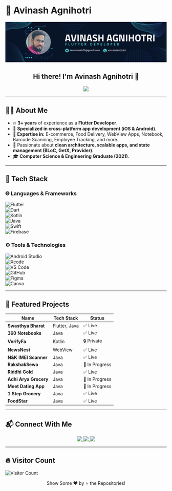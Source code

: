 # 🚀 Avinash Agnihotri  
![Banner](https://raw.githubusercontent.com/Devavinash76/Devavinash76/refs/heads/main/BannerImg.png)

<h2 align="center">Hi there! I'm Avinash Agnihotri 👋</h2>

<p align="center">
  <img src="https://readme-typing-svg.herokuapp.com?color=%2336BCF7&size=32&center=true&width=600&height=50&lines=Android+%7C+iOS+Developer;Clean+Architecture+%7C+State+Management;BLoC+%7C+GetX+%7C+Provider;UI%2FUX+Designer+%7C+Canva+%7C+Figma">
</p>

---

## 👨‍💻 About Me

- 🔥 **3+ years** of experience as a **Flutter Developer**.  
- 📱 **Specialized in cross-platform app development (iOS & Android)**.  
- 🚀 **Expertise in:** E-commerce, Food Delivery, WebView Apps, Notebook, Barcode Scanning, Employee Tracking, and more.  
- 💙 Passionate about **clean architecture, scalable apps, and state management (BLoC, GetX, Provider)**.  
- 🎓 **Computer Science & Engineering Graduate (2021)**.  

---

## 🔧 Tech Stack

### 🌐 **Languages & Frameworks**  
![Flutter](https://img.shields.io/badge/-Flutter-02569B?style=for-the-badge&logo=flutter&logoColor=white)  
![Dart](https://img.shields.io/badge/-Dart-1075C2?style=for-the-badge&logo=dart&logoColor=white)  
![Kotlin](https://img.shields.io/badge/-Kotlin-7F52FF?style=for-the-badge&logo=kotlin&logoColor=white)  
![Java](https://img.shields.io/badge/-Java-ED8B00?style=for-the-badge&logo=java&logoColor=white)  
![Swift](https://img.shields.io/badge/-Swift-FA7343?style=for-the-badge&logo=swift&logoColor=white)  
![Firebase](https://img.shields.io/badge/-Firebase-FFCA28?style=for-the-badge&logo=firebase&logoColor=white)  

### ⚙️ **Tools & Technologies**  
![Android Studio](https://img.shields.io/badge/-Android%20Studio-3DDC84?style=for-the-badge&logo=android-studio&logoColor=white)  
![Xcode](https://img.shields.io/badge/-Xcode-007ACC?style=for-the-badge&logo=xcode&logoColor=white)  
![VS Code](https://img.shields.io/badge/-VS%20Code-007ACC?style=for-the-badge&logo=visual-studio-code&logoColor=white)  
![GitHub](https://img.shields.io/badge/-GitHub-181717?style=for-the-badge&logo=github&logoColor=white)  
![Figma](https://img.shields.io/badge/-Figma-F24E1E?style=for-the-badge&logo=figma&logoColor=white)  
![Canva](https://img.shields.io/badge/-Canva-00C4CC?style=for-the-badge&logo=canva&logoColor=white)  

---

## 📱 Featured Projects

| Name | Tech Stack | Status |
|------|-----------|--------|
| **Swasthya Bharat** | Flutter, Java | ✅ Live |
| **360 Notebooks** | Java | ✅ Live |
| **VerifyFa** | Kotlin | 🔒 Private |
| **NewsNest** | WebView | ✅ Live |
| **N&K IMEI Scanner** | Java | ✅ Live |
| **RakshakSewa** | Java | 🚧 In Progress |
| **Riddhi Gold** | Java | ✅ Live |
| **Adhi Arya Grocery** | Java | 🚧 In Progress |
| **Meet Dating App** | Java | 🚧 In Progress |
| **1 Step Grocery** | Java | ✅ Live |
| **FoodStar** | Java | ✅ Live |

---

## 📬 Connect With Me  

<p align="center">
  <a href="https://www.linkedin.com/in/avinashagnihotri" target="_blank">
    <img src="https://img.shields.io/badge/-LinkedIn-0077B5?style=for-the-badge&logo=linkedin&logoColor=white"/>
  </a>
  <a href="mailto:devavinash76@gmail.com">
    <img src="https://img.shields.io/badge/-Gmail-D14836?style=for-the-badge&logo=gmail&logoColor=white"/>
  </a>
  <a href="https://instagram.com/realagnihotri" target="_blank">
    <img src="https://img.shields.io/badge/-Instagram-E4405F?style=for-the-badge&logo=instagram&logoColor=white"/>
  </a>
</p>

---

## 🔥 Visitor Count  
![Visitor Count](https://profile-counter.glitch.me/jaiswal4sudeep/count.svg)

<p align="center">
  Show Some ❤️ by ⭐ the Repositories!
</p>
